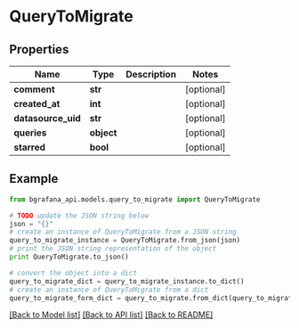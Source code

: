 # QueryToMigrate


## Properties
Name | Type | Description | Notes
------------ | ------------- | ------------- | -------------
**comment** | **str** |  | [optional] 
**created_at** | **int** |  | [optional] 
**datasource_uid** | **str** |  | [optional] 
**queries** | **object** |  | [optional] 
**starred** | **bool** |  | [optional] 

## Example

```python
from bgrafana_api.models.query_to_migrate import QueryToMigrate

# TODO update the JSON string below
json = "{}"
# create an instance of QueryToMigrate from a JSON string
query_to_migrate_instance = QueryToMigrate.from_json(json)
# print the JSON string representation of the object
print QueryToMigrate.to_json()

# convert the object into a dict
query_to_migrate_dict = query_to_migrate_instance.to_dict()
# create an instance of QueryToMigrate from a dict
query_to_migrate_form_dict = query_to_migrate.from_dict(query_to_migrate_dict)
```
[[Back to Model list]](../README.md#documentation-for-models) [[Back to API list]](../README.md#documentation-for-api-endpoints) [[Back to README]](../README.md)


